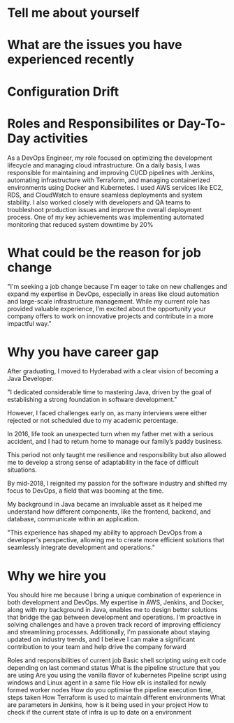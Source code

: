 # Tell me about yourself
# What are the issues you have experienced recently

# Configuration Drift

# Roles and Responsibilites or Day-To-Day activities
As a DevOps Engineer, my role focused on optimizing the development lifecycle and managing cloud infrastructure. On a daily basis, I was responsible for maintaining and improving CI/CD pipelines with Jenkins, automating infrastructure with Terraform, and managing containerized environments using Docker and Kubernetes. I used AWS services like EC2, RDS, and CloudWatch to ensure seamless deployments and system stability. I also worked closely with developers and QA teams to troubleshoot production issues and improve the overall deployment process. One of my key achievements was implementing automated monitoring that reduced system downtime by 20%
# What could be the reason for job change

"I'm seeking a job change because I'm eager to take on new challenges and expand my expertise in DevOps, especially in areas like cloud automation and large-scale infrastructure management. While my current role has provided valuable experience, I’m excited about the opportunity your company offers to work on innovative projects and contribute in a more impactful way."

# Why you have career gap

After graduating, I moved to Hyderabad with a clear vision of becoming a Java Developer.

"I dedicated considerable time to mastering Java, driven by the goal of establishing a strong foundation in software development."

However, I faced challenges early on, as many interviews were either rejected or not scheduled due to my academic percentage.

In 2016, life took an unexpected turn when my father met with a serious accident, and I had to return home to manage our family’s paddy business.

This period not only taught me resilience and responsibility but also allowed me to develop a strong sense of adaptability in the face of difficult situations.

By mid-2018, I reignited my passion for the software industry and shifted my focus to DevOps, a field that was booming at the time. 

My background in Java became an invaluable asset as it helped me understand how different components, like the frontend, backend, and database, communicate within an application.


"This experience has shaped my ability to approach DevOps from a developer's perspective, allowing me to create more efficient solutions that seamlessly integrate development and operations."

# Why we hire you

You should hire me because I bring a unique combination of experience in both development and DevOps. My expertise in AWS, Jenkins, and Docker, along with my background in Java, enables me to design better solutions that bridge the gap between development and operations. I'm proactive in solving challenges and have a proven track record of improving efficiency and streamlining processes. Additionally, I'm passionate about staying updated on industry trends, and I believe I can make a significant contribution to your team and help drive the company forward










Roles and responsibilities of current job
Basic shell scripting using exit code depending on last command status
What is the pipeline structure that you are using
Are you using the vanilla flavor of kubernetes
Pipeline script using windows and Linux agent in a same file
How elk is installed for newly formed worker nodes
How do you optimise the pipeline execution time, steps taken
How Terraform is used to maintain different environments
What are parameters in Jenkins, how is it being used in your project
How to check if the current state of infra is up to date on a environment
